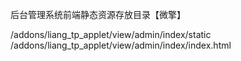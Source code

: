 后台管理系统前端静态资源存放目录【微擎】

/addons/liang_tp_applet/view/admin/index/static
/addons/liang_tp_applet/view/admin/index/index.html